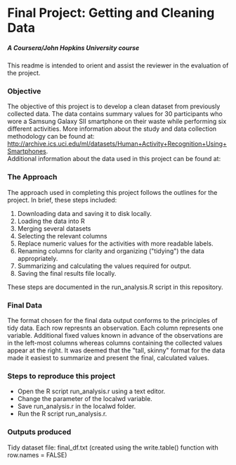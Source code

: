 # Final Project: Getting and Cleaning Data
##### A Coursera/John Hopkins University course

This readme is intended to orient and assist the reviewer in the evaluation of the project.

### Objective
The objective of this project is to develop a clean dataset from previously collected data.  The data contains summary values for 30 participants who wore a Samsung Galaxy SII smartphone on their waste while performing six different activities. 
More information about the study and data collection methodology can be found at: http://archive.ics.uci.edu/ml/datasets/Human+Activity+Recognition+Using+Smartphones.  
Additional information about the data used in this project can be found at:

### The Approach
The approach used in completing this project follows the outlines for the project.  In brief, these steps included:
1. Downloading data and saving it to disk locally.
2. Loading the data into R
3. Merging several datasets
4. Selecting the relevant columns
5. Replace numeric values for the activities with more readable labels.
6. Renaming columns for clarity and organizing ("tidying") the data appropriately.
7. Summarizing and calculating the values required for output.
8. Saving the final results file locally.

These steps are documented in the run_analysis.R script in this repository.

### Final Data
The format chosen for the final data output conforms to the principles of tidy data.  Each row represnts an observation.  Each column represents one variable. Additional fixed values known in advance of the observations are in the left-most columns whereas columns containing the collected values appear at the right.  It was deemed that the "tall, skinny" format for the data made it easiest to summarize and present the final, calculated values.

### Steps to reproduce this project
* Open the R script run_analysis.r using a text editor.
* Change the parameter of the localwd variable.
* Save run_analysis.r in the localwd folder.
* Run the R script run_analysis.r. 

### Outputs produced
Tidy dataset file: final_df.txt (created using the write.table() function with row.names = FALSE)
